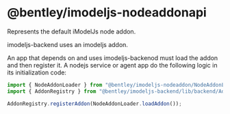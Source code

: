 ﻿# @bentley/imodeljs-nodeaddonapi

Represents the default iModelJs node addon.

imodeljs-backend uses an imodeljs addon. 

An app that depends on and uses imodeljs-backenod must load the addon and then register it. A nodejs service or agent app do the following logic in its initialization code:

``` ts
import { NodeAddonLoader } from "@bentley/imodeljs-nodeaddon/NodeAddonLoader";
import { AddonRegistry } from "@bentley/imodeljs-backend/lib/backend/AddonRegistry";

AddonRegistry.registerAddon(NodeAddonLoader.loadAddon());
```